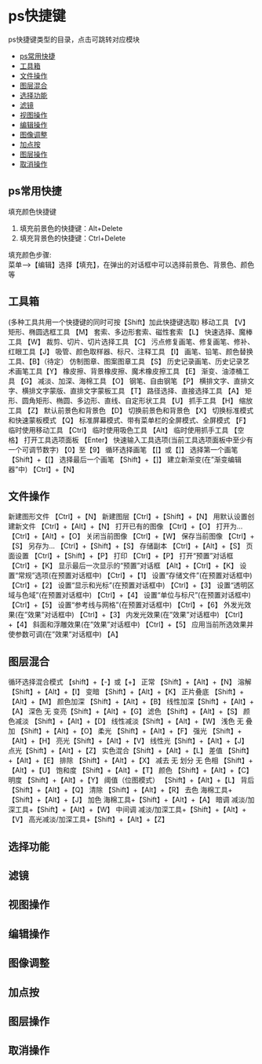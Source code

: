 # ps快捷键

ps快捷键类型的目录，点击可跳转对应模块

* [ps常用快捷](#ps常用快捷)
* [工具箱](#工具箱)
* [文件操作](#文件操作)
* [图层混合](#图层混合)
* [选择功能](#选择功能)
* [滤镜](#滤镜)
* [视图操作](#视图操作)
* [编辑操作](#编辑操作)
* [图像调整](#图像调整)
* [加点按](#加点按)
* [图层操作](#图层操作)
* [取消操作](#取消操作)

## ps常用快捷
填充颜色快捷键
1. 填充前景色的快捷键：Alt+Delete
2. 填充背景色的快捷键：Ctrl+Delete

填充颜色步骤:  
菜单-->【编辑】选择【填充】，在弹出的对话框中可以选择前景色、背景色、颜色等

## 工具箱
(多种工具共用一个快捷键的同时可按【Shift】加此快捷键选取)
移动工具 【V】
矩形、椭圆选框工具 【M】
套索、多边形套索、磁性套索 【L】
快速选择、魔棒工具 【W】
裁剪、切片、切片选择工具 【C】
污点修复画笔、修复画笔、修补、红眼工具【J】
吸管、颜色取样器、标尺、注释工具 【I】
画笔、铅笔、颜色替换工具、【B】（待定）
仿制图章、图案图章工具 【S】
历史记录画笔、历史记录艺术画笔工具【Y】
橡皮擦、背景橡皮擦、魔术橡皮擦工具 【E】
渐变、油漆桶工具 【G】
减淡、加深、海棉工具 【O】
钢笔、自由钢笔 【P】
横排文字、直排文字、横排文字蒙版、直排文字蒙板工具 【T】
路径选择、直接选择工具 【A】
矩形、圆角矩形、椭圆、多边形、直线、自定形状工具 【U】
抓手工具 【H】
缩放工具 【Z】
默认前景色和背景色 【D】
切换前景色和背景色 【X】
切换标准模式和快速蒙板模式 【Q】
标准屏幕模式、带有菜单栏的全屏模式、全屏模式 【F】
临时使用移动工具 【Ctrl】
临时使用吸色工具 【Alt】
临时使用抓手工具 【空格】
打开工具选项面板 【Enter】
快速输入工具选项(当前工具选项面板中至少有一个可调节数字) 【0】至【9】
循环选择画笔 【[】或【]】
选择第一个画笔 【Shift】+【[】
选择最后一个画笔 【Shift】+【]】
建立新渐变(在”渐变编辑器”中) 【Ctrl】+【N】

## 文件操作

新建图形文件 【Ctrl】+【N】
新建图层【Ctrl】+【Shift】+【N】
用默认设置创建新文件 【Ctrl】+【Alt】+【N】
打开已有的图像 【Ctrl】+【O】
打开为... 【Ctrl】+【Alt】+【O】
关闭当前图像 【Ctrl】+【W】
保存当前图像 【Ctrl】+【S】
另存为... 【Ctrl】+【Shift】+【S】
存储副本 【Ctrl】+【Alt】+【S】
页面设置 【Ctrl】+【Shift】+【P】
打印 【Ctrl】+【P】
打开“预置”对话框 【Ctrl】+【K】
显示最后一次显示的“预置”对话框 【Alt】+【Ctrl】+【K】
设置“常规”选项(在预置对话框中) 【Ctrl】+【1】
设置“存储文件”(在预置对话框中) 【Ctrl】+【2】
设置“显示和光标”(在预置对话框中) 【Ctrl】+【3】
设置“透明区域与色域”(在预置对话框中) 【Ctrl】+【4】
设置“单位与标尺”(在预置对话框中) 【Ctrl】+【5】
设置“参考线与网格”(在预置对话框中) 【Ctrl】+【6】
外发光效果(在”效果”对话框中) 【Ctrl】+【3】
内发光效果(在”效果”对话框中) 【Ctrl】+【4】
斜面和浮雕效果(在”效果”对话框中) 【Ctrl】+【5】
应用当前所选效果并使参数可调(在”效果”对话框中) 【A】



## 图层混合
循环选择混合模式 【shift】+【-】或【+】
正常 【Shift】+【Alt】+【N】
溶解 【Shift】+【Alt】+【I】
变暗 【Shift】+【Alt】+【K】
正片叠底 【Shift】+【Alt】+【M】
颜色加深 【Shift】+【Alt】+【B】
线性加深【Shift】+【Alt】+【A】
深色 无
变亮【Shift】+【Alt】+【G】
滤色 【Shift】+【Alt】+【S】
颜色减淡 【Shift】+【Alt】+【D】
线性减淡【Shift】+【Alt】+【W】
浅色 无
叠加 【Shift】+【Alt】+【O】
柔光 【Shift】+【Alt】+【F】
强光 【Shift】+【Alt】+【H】
亮光【Shift】+【Alt】+【V】
线性光【Shift】+【Alt】+【J】
点光【Shift】+【Alt】+【Z】
实色混合【Shift】+【Alt】+【L】
差值 【Shift】+【Alt】+【E】
排除 【Shift】+【Alt】+【X】
减去 无
划分 无
色相 【Shift】+【Alt】+【U】
饱和度 【Shift】+【Alt】+【T】
颜色 【Shift】+【Alt】+【C】
明度 【Shift】+【Alt】+【Y】
阈值（位图模式） 【Shift】+【Alt】+【L】
背后 【Shift】+【Alt】+【Q】
清除 【Shift】+【Alt】+【R】
去色 海棉工具+【Shift】+【Alt】+【J】
加色 海棉工具+【Shift】+【Alt】+【A】
暗调 减淡/加深工具+【Shift】+【Alt】+【W】
中间调 减淡/加深工具+【Shift】+【Alt】+【V】
高光减淡/加深工具+【Shift】+【Alt】+【Z】
## 选择功能
## 滤镜

## 视图操作


## 编辑操作
## 图像调整
## 加点按

## 图层操作
## 取消操作











